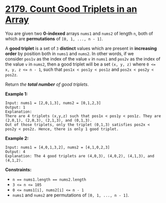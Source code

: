 # **[2179. Count Good Triplets in an Array](https://leetcode.com/problems/count-good-triplets-in-an-array/)**

You are given two **0-indexed** arrays `nums1` and `nums2` of length `n`, both of which are **permutations** of `[0, 1, ..., n - 1]`.

A **good triplet** is a set of `3` **distinct** values which are present in **increasing order** by position both in `nums1` and `nums2`. In other words, if we consider `pos1v` as the index of the value `v` in `nums1` and `pos2v` as the index of the value `v` in `nums2`, then a good triplet will be a set `(x, y, z)` where `0 <= x, y, z <= n - 1`, such that `pos1x < pos1y < pos1z` and `pos2x < pos2y < pos2z`.

Return *the **total number** of good triplets*.

**Example 1:**

```
Input: nums1 = [2,0,1,3], nums2 = [0,1,2,3]
Output: 1
Explanation:
There are 4 triplets (x,y,z) such that pos1x < pos1y < pos1z. They are (2,0,1), (2,0,3), (2,1,3), and (0,1,3).
Out of those triplets, only the triplet (0,1,3) satisfies pos2x < pos2y < pos2z. Hence, there is only 1 good triplet.

```

**Example 2:**

```
Input: nums1 = [4,0,1,3,2], nums2 = [4,1,0,2,3]
Output: 4
Explanation: The 4 good triplets are (4,0,3), (4,0,2), (4,1,3), and (4,1,2).

```

**Constraints:**

- `n == nums1.length == nums2.length`
- `3 <= n <= 105`
- `0 <= nums1[i], nums2[i] <= n - 1`
- `nums1` and `nums2` are permutations of `[0, 1, ..., n - 1]`.
